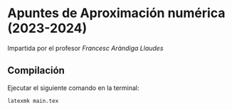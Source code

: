 # Apuntes de Aproximación numérica (2023-2024)

Impartida por el profesor _Francesc Aràndiga Llaudes_

## Compilación

Ejecutar el siguiente comando en la terminal:
    
```bash
latexmk main.tex
```
